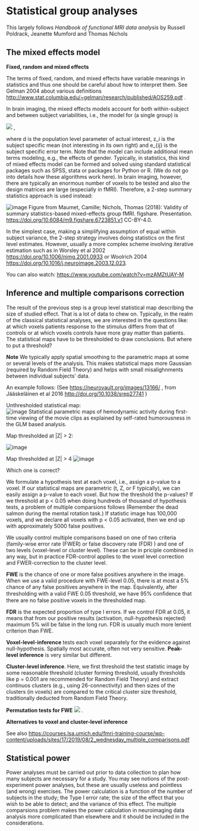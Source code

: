 # Statistical group analyses
This largely follows *Handbook of functional MRI data analysis* by Russell Poldrack, Jeanette Mumford and Thomas Nichols
## The mixed effects model

**Fixed, random and mixed effects**

The terms of fixed, random, and mixed effects have variable meanings in statistics and thus one should be careful about how to interpret them. See Gelman 2004 about various definitions http://www.stat.columbia.edu/~gelman/research/published/AOS259.pdf . 

In brain imaging, the mixed effects models account for both within-subject and between subject variabilities, i.e., the model for (a single group) is

<img src="https://render.githubusercontent.com/render/math?math=y_{ij} = d \oplus z_i \oplus e_{ij}"> ,

where d is the population level parameter of actual interest, z_i is the subject specific mean (not interesting in its own right) and e_{ij} is the subject specific error term.  Note that the model can include additional mean terms modeling, e.g., the effects of gender. Typically, in statistics, this kind of mixed effects model can be formed and solved using standard statistical packages such as SPSS, stata or packages for Python or R. (We do not go into details how these algorithms work here). In brain imaging, however, there are typically an enormous number of voxels to be tested and also the design matrices are large (especially in fMRI). Therefore, a 2-step summary statistics approach is used instead: 

![image](https://user-images.githubusercontent.com/6709791/169844800-b2aa9eed-2402-4871-a64b-554536afa1db.png) 
Figure from Maumet, Camille; Nichols, Thomas (2018): Validity of summary statistics-based mixed-effects group fMRI. figshare. Presentation. https://doi.org/10.6084/m9.figshare.6723851.v1  CC-BY-4.0. 

In the simplest case, making a simplifying assumption of equal within subject variance, the 2-step strategy involves doing statistics on the first level estimates. However, usually a more complex scheme involving iterative estimation such as in Worsley et al 2002 https://doi.org/10.1006/nimg.2001.0933 or Woolrich 2004 https://doi.org/10.1016/j.neuroimage.2003.12.023.        

You can also watch: https://www.youtube.com/watch?v=mzAMZtUAY-M

## Inference and multiple comparisons correction

The result of the previous step is a group level statistical map describing the size of studied effect. That is a lot of data to chew on. Typically, in the realm of the classical statistical analyses, we are interested in the questions like:  at which voxels patients response to the stimulus differs from that of controls or at which voxels controls have more gray matter than patients.  The statistical maps have to be thresholded to draw conclusions. But where to put a threshold? 

**Note** We typically apply spatial smoothing to the parametric maps at some or several levels of the analysis.  This makes statistical maps more Gaussian (required by Random Field Theory) and helps with small misalighnments between individual subjects' data. 

An example follows: (See https://neurovault.org/images/13166/ , from Jääskeläinen et al 2016 http://doi.org/10.1038/srep27741 )

Unthresholded statistical map:  
![image](https://user-images.githubusercontent.com/6709791/169892655-131f26cb-c955-44c2-ba15-288d66354e7b.png) Statistical parametric maps of hemodynamic activity during first-time viewing of the movie clips as explained by self-rated humorousness in the GLM based analysis.  

Map thresholded at |Z| > 2:

![image](https://user-images.githubusercontent.com/6709791/169894379-eaed166d-7f4e-4e31-9478-3a4f03c5324d.png)

Map thresholded at |Z| > 4
![image](https://user-images.githubusercontent.com/6709791/169894715-f9a08cc8-8125-4bbf-8078-af21e6b842b6.png)

Which one is correct? 

We formulate a hypothesis test at each voxel, i.e., assign a p-value to a voxel. If our statistical maps are parametric (t, Z, or F typically), we can easily assign a p-value to each voxel.  But how the threshold the p-values? If we threshold at p < 0.05 when doing hundreds of thousand of hypothesis tests, a problem of multiple comparsions follows (Remember the dead salmon during the mental rotation task.)  If statistic image has 100,000 voxels, and we declare all voxels with p < 0.05 activated, then we end up with approximately 5000 false positives.  

We usually control multiple comparisons based on one of two criteria (family-wise error rate (FWER) or false discovery rate (FDR) ) and one of two levels (voxel-level or cluster level). These can be in priciple combined in any way, but in practice FDR-control applies to the voxel level correction and FWER-correction to the cluster level. 

**FWE** is the chance of one or more false positives anywhere in the image. When we use a valid procedure with FWE-level 0.05, there is at most a 5% chance of any false positives anywhere in the map. Equivalently, after thresholding with a valid FWE 0.05 threshold, we have 95% conﬁdence that there are no false positive voxels in the thresholded map. 

**FDR** is the expected proportion of type I errors. If we control FDR at 0.05, it means that from our positive results (activation, null-hypothesis rejected) maximum 5% will be false in the long run. FDR is usually much more lenient criterion than FWE. 

**Voxel-level-inference** tests each voxel separately for the evidence against null-hypothesis. Spatially most accurate, often not very sensitive. **Peak-level inference** is very similar but different.   

**Cluster-level inference**. Here, we first threshold the test statistic image by some reasonable threshold (cluster forming threshold, usually thresholds like p = 0.001 are recommended for Random Field Theory) and extract continuos clusters (e.g., using 26-connectivity) and then sizes of the clusters (in voxels) are compared to the critical cluster size threshold, traditionally deducted from Random Field Theory.  

**Permutation tests for FWE** <img src="https://render.githubusercontent.com/render/math?math=FWER = P(FWE) = P(One or more voxels \geq u|H_0) = P(max voxel \geq u|H_0) "> . 

**Alternatives to voxel and cluster-level inference**


See also https://courses.lsa.umich.edu/fmri-training-course/wp-content/uploads/sites/17/2019/08/2_wednesday_multiple_comparisons.pdf

## Statistical power

Power analyses must be carried out prior to data collection to plan how many subjects are necessary for a study. You may see notions of the post-experiment power analyses, but these are usually useless and pointless (and wrong) exercises.  The power calculation is a function of the number of subjects in the study; the Type I error rate; the size of the effect that you wish to be able to detect; and the variance of this effect. The multiple comparsions problem makes the power calculation in neuroimaging data analysis more complicated than elsewhere and it should be included in the considerations.  
